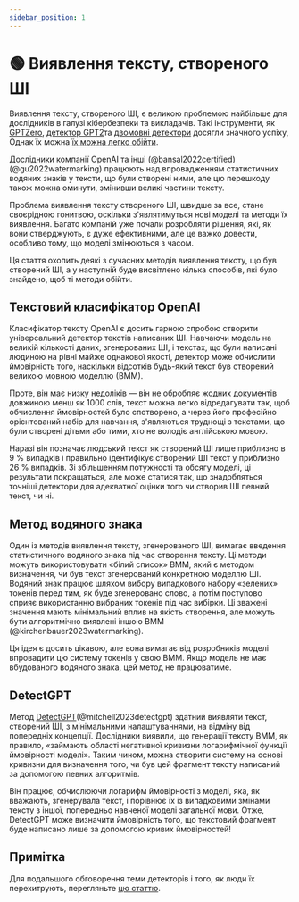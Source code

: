 ```yaml
---
sidebar_position: 1
--- 
```


# 🟢 Виявлення тексту, створеного ШІ

Виявлення тексту, створеного ШІ, є великою проблемою найбільше для дослідників в галузі кібербезпеки та викладачів. Такі інструменти, як [GPTZero](https://gptzero.me), [детектор GPT2](https://openai-openai-detector.hf.space)та [двомовні детектори](https://github.com/Hello-SimpleAI/chatgpt-comparison-detection) досягли значного успіху, Однак їх можна [їх можна легко обійти](https://learnprompting.org/docs/miscl/trickery).

Дослідники компанії OpenAI та інші (@bansal2022certified) (@gu2022watermarking) працюють над впровадженням статистичних водяних знаків у тексти, що були створені ними, але цю перешкоду також можна оминути, змінивши великі частини тексту.

Проблема виявлення тексту створеного ШІ, швидше за все, стане своєрідною гонитвою, оскільки з'являтимуться нові моделі та методи їх виявлення. Багато компаній уже почали розробляти рішення, які, як вони стверджують, є дуже ефективними, але це важко довести, особливо тому, що моделі змінюються з часом.

Ця стаття охопить деякі з сучасних методів виявлення тексту, що був створений ШІ, а у наступній буде висвітлено кілька способів, які було знайдено, щоб ті методи обійти.

## Текстовий класифікатор OpenAI

Класифікатор тексту OpenAI [](https://platform.openai.com/ai-text-classifier) є досить гарною спробою створити універсальний детектор текстів написаних ШІ. Навчаючи модель на великій кількості даних, згенерованих ШІ, і текстах, що були написані людиною на рівні майже однакової якості, детектор може обчислити ймовірність того, наскільки відсотків будь-який текст був створений великою мовною моделлю (ВММ).

Проте, він має низку недоліків — він не обробляє жодних документів довжиною менш як 1000 слів, текст можна легко відредагувати так, щоб обчислення ймовірностей було спотворено, а через його професійно орієнтований набір для навчання, з'являються труднощі з текстами, що були створені дітьми або тими, хто не володіє англійською мовою.

Наразі він позначає людський текст як створений ШІ лише приблизно в 9 % випадків і правильно ідентифікує створений ШІ текст у приблизно 26 % випадків. Зі збільшенням потужності та обсягу моделі, ці результати покращаться, але може статися так, що знадобляться точніші детектори для адекватної оцінки того чи створив ШІ певний текст, чи ні.

## Метод водяного знака

Один із методів виявлення тексту, згенерованого ШІ, вимагає введення статистичного водяного знака під час створення тексту. Ці методи можуть використовувати «білий список» ВММ, який є методом визначення, чи був текст згенерований конкретною моделлю ШІ. Водяний знак працює шляхом вибору випадкового набору «зелених» токенів перед тим, як буде згенеровано слово, а потім поступово сприяє використанню вибраних токенів під час вибірки. Ці зважені значення мають мінімальний вплив на якість створення, але можуть бути алгоритмічно виявлені іншою ВММ (@kirchenbauer2023watermarking).

Ця ідея є досить цікавою, але вона вимагає від розробників моделі впровадити цю систему токенів у свою ВММ. Якщо модель не має вбудованого водяного знака, цей метод не працюватиме.

## DetectGPT

Метод [DetectGPT](https://detectgpt.ericmitchell.ai/)(@mitchell2023detectgpt) здатний виявляти текст, створений ШІ, з мінімальними налаштуваннями, на відміну від попередніх концепції. Дослідники виявили, що генерації тексту ВММ, як правило, «займають області негативної кривизни логарифмічної функції ймовірності моделі». Таким чином, можна створити систему на основі кривизни для визначення того, чи був цей фрагмент тексту написаний за допомогою певних алгоритмів.

Він працює, обчислюючи логарифм ймовірності з моделі, яка, як вважають, згенерувала текст, і порівнює їх із випадковими змінами тексту з іншої, попередньо навченої моделі загальної мови. Отже, DetectGPT може визначити ймовірність того, що текстовий фрагмент буде написано лише за допомогою кривих ймовірностей!

## Примітка

Для подальшого обговорення теми детекторів і того, як люди їх перехитрують, перегляньте [цю статтю](https://learnprompting.org/docs/miscl/trickery).
